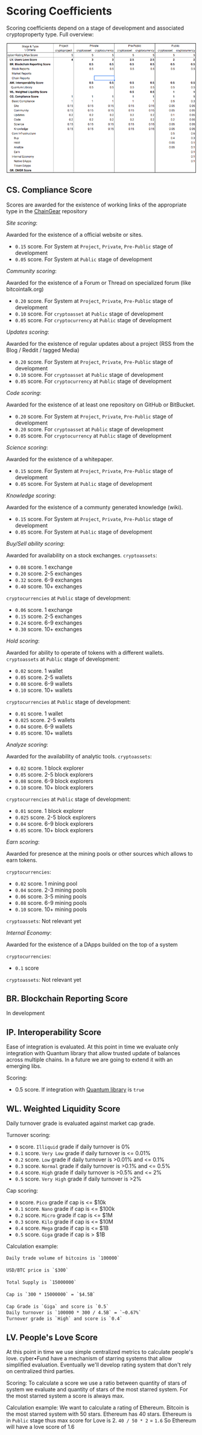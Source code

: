 # Scoring Coefficients

Scoring coefficients depend on a stage of development and associated cryptoproperty type. Full overview:

![scoring_table](scoring.png)

## CS. Compliance Score

Scores are awarded for the existence of working links of the appropriate type in the [ChainGear](https://github.com/cyberFund/chaingear) repository

*Site scoring*:

Awarded for the existence of a official website or sites.
- `0.15` score. For System at `Project`, `Private`, `Pre-Public` stage of development
- `0.05` score. For System at `Public` stage of development

*Community scoring*:

Awarded for the existence of a Forum or Thread on specialized forum (like bitcointalk.org)
- `0.20` score. For System at `Project`, `Private`, `Pre-Public` stage of development
- `0.10` score. For `cryptoasset` at `Public` stage of development
- `0.05` score. For `cryptocurrency` at `Public` stage of development

*Updates scoring*:

Awarded for the existence of regular updates about a project (RSS from the Blog / Reddit / tagged Media)
- `0.20` score. For System at `Project`, `Private`, `Pre-Public` stage of development
- `0.10` score. For `cryptoasset` at `Public` stage of development
- `0.05` score. For `cryptocurrency` at `Public` stage of development

*Code scoring*:

Awarded for the existence of at least one repository on GitHub or BitBucket.
- `0.20` score. For System at `Project`, `Private`, `Pre-Public` stage of development
- `0.20` score. For `cryptoasset` at `Public` stage of development
- `0.05` score. For `cryptocurrency` at `Public` stage of development

*Science scoring*:

Awarded for the existence of a whitepaper.
- `0.15` score. For System at `Project`, `Private`, `Pre-Public` stage of development
- `0.05` score. For System at `Public` stage of development

*Knowledge scoring*:

Awarded for the existence of a communty generated knowledge (wiki).
- `0.15` score. For System at `Project`, `Private`, `Pre-Public` stage of development
- `0.05` score. For System at `Public` stage of development

*Buy/Sell ability scoring*:

Awarded for availability on a stock exchanges.
`cryptoassets`:

- `0.08` score. 1 exchange
- `0.20` score. 2-5 exchanges
- `0.32` score. 6-9 exchanges
- `0.40` score. 10+ exchanges

`cryptocurrencies` at `Public` stage of development:
- `0.06` score. 1 exchange
- `0.15` score. 2-5 exchanges
- `0.24` score. 6-9 exchanges
- `0.30` score. 10+ exchanges

*Hold scoring*:

Awarded for ability to operate of tokens with a different wallets.
`cryptoassets` at `Public` stage of development:
- `0.02` score. 1 wallet
- `0.05` score. 2-5 wallets
- `0.08` score. 6-9 wallets
- `0.10` score. 10+ wallets

`cryptocurrencies` at `Public` stage of development:
- `0.01` score. 1 wallet
- `0.025` score. 2-5 wallets
- `0.04` score. 6-9 wallets
- `0.05` score. 10+ wallets

*Analyze scoring*:

Awarded for the availability of analytic tools.
`cryptoassets`:

- `0.02` score. 1 block explorer
- `0.05` score. 2-5 block explorers
- `0.08` score. 6-9 block explorers
- `0.10` score. 10+ block explorers

`cryptocurrencies` at `Public` stage of development:
- `0.01` score. 1 block explorer
- `0.025` score. 2-5 block explorers
- `0.04` score. 6-9 block explorers
- `0.05` score. 10+ block explorers

*Earn scoring*:

Awarded for presence at the mining pools or other sources which allows to earn tokens.

`cryptocurrencies`:
- `0.02` score. 1 mining pool
- `0.04` score. 2-3 mining pools
- `0.06` score. 3-5 mining pools
- `0.08` score. 6-9 mining pools
- `0.10` score. 10+ mining pools

`cryptoassets`:
Not relevant yet

*Internal Economy*:

Awarded for the existence of a DApps builded on the top of a system  

`cryptocurrencies`:
- `0.1` score

`cryptoassets`:
Not relevant yet

## BR. Blockchain Reporting Score

In development

## IP. Interoperability Score

Ease of integration is evaluated. At this point in time we evaluate only integration with Quantum library that allow trusted update of balances across multiple chains. In a future we are going to extend it with an emerging libs.

Scoring:
- 0.5 score. If integration with [Quantum library](https://github.com/cyberFund/quantum) is `true`

## WL. Weighted Liquidity Score

Daily turnover grade is evaluated against market cap grade.

Turnover scoring:
- `0` score. `Illiquid` grade if daily turnover is 0%
- `0.1` score. `Very Low` grade if daily turnover is <= 0.01%
- `0.2` score. `Low` grade if daily turnover is >0.01% and <= 0.1%
- `0.3` score. `Normal` grade if daily turnover is >0.1% and <= 0.5%
- `0.4` score. `High` grade if daily turnover is >0.5% and <= 2%
- `0.5` score. `Very High` grade if daily turnover is >2%

Cap scoring:
- `0` score. `Pico` grade if cap is <= $10k
- `0.1` score. `Nano` grade if cap is <= $100k
- `0.2` score. `Micro` grade if cap is <= $1M
- `0.3` score. `Kilo` grade if cap is <= $10M
- `0.4` score. `Mega` grade if cap is <= $1B
- `0.5` score. `Giga` grade if cap is > $1B

Calculation example:
```
Daily trade volume of bitcoins is `100000`

USD/BTC price is `$300`

Total Supply is `15000000`

Cap is `300 * 15000000` = `$4.5B`

Cap Grade is `Giga` and score is `0.5`
Daily turnover is `100000 * 300 / 4.5B` = `~0.67%`
Turnover grade is `High` and score is `0.4`
```

## LV. People's Love Score

At this point in time we use simple centralized metrics to calculate people's love. cyber•Fund have a mechanism of starring systems that allow simplified evaluation. Eventually we'll develop rating system that don't rely on centralized third parties.

Scoring:
To calculate a score we use a ratio between quantity of stars of system we evaluate and quantity of stars of the most starred system. For the most starred system a score is always max.

Calculation example:
We want to calculate a rating of Ethereum. Bitcoin is the most starred system with 50 stars. Ethereum has 40 stars. Ethereum is in `Public` stage thus max score for Love is 2.
`40 / 50 * 2` = `1.6`
So Ethereum will have a love score of 1.6
